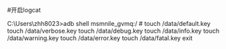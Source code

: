 #开启logcat

C:\Users\zhh8023>adb shell
msmnile_gvmq:/ # 
touch /data/default.key
touch /data/verbose.key
touch /data/debug.key
touch /data/info.key
touch /data/warning.key
touch /data/error.key
touch /data/fatal.key
exit

